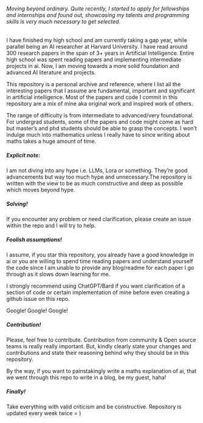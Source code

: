 ###### Moving beyond ordinary. Quite recently, I started to apply for fellowships and internships and found out, showcasing my talents and programming skills is very much necessary to get selected. 

I have finished my high school and am currently taking a gap year, while parallel being an AI researcher at Harvard University. I have read around 300 research papers in the span of 3+ years in Artificial Intelligence. Entire high school was spent reading papers and implementing intermediate projects in ai. Now, I am moving towards a more solid foundation and advanced AI literature and projects. 

This repository is a personal archive and reference, where I list all the interesting papers that I assume are fundamental, important and significant in artificial intelligence. Most of the papers and code I commit in this repository are a mix of mine aka original work and inspired work of others. 

The range of difficulty is from intermediate to advanced/very foundational. For undergrad students, some of the papers and code might come as hard but master’s and phd students should be able to grasp the concepts. I won’t indulge much into mathematics unless I really have to since writing about maths takes a huge amount of time. 


##### Explicit note:

I am not diving into any hype i.e. LLMs, Lora or something. They’re good advancements but way too much hype and unnecessary.The repository is written with the view to be as much constructive and deep as possible which moves beyond hype. 

 ##### Solving! 

If you encounter any problem or need clarification, please create an issue within the repo and I will try to help. 

##### Foolish assumptions!

I assume, if you star this repository, you already have a good knowledge in ai or you are willing to spend time reading papers and understand yourself the code since I am unable to provide any blog/readme for each paper I go through as it slows down learning for me. 

I strongly recommend using ChatGPT/Bard if you want clarification of a section of code or certain implementation of mine before even creating a github issue on this repo. 

Google! Google! Google! 

##### Contribution!

Please, feel free to contribute. Contribution from community & Open source teams is really really important. But, kindly clearly state your changes and contributions and state their reasoning behind why they should be in this repository. 

By the way, if you want to painstakingly write a maths explanation of ai, that we went through this repo to write in a blog, be my guest, haha! 

##### Finally! 

Take everything with valid criticism and be constructive. Repository is updated every week twice = )
